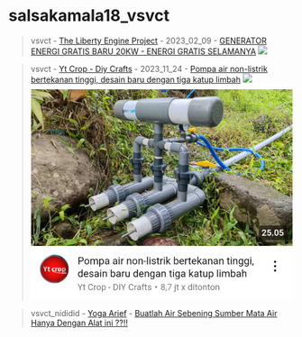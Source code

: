 # salsakamala18_vsvct
> vsvct - [The Liberty Engine Project](https://m.youtube.com/@thelibertyengineproject7966) - 2023_02_09 - [GENERATOR ENERGI GRATIS BARU 20KW - ENERGI GRATIS SELAMANYA](https://youtu.be/SNJ_PIBWDxY) <img src="media/SNJ_PIBWDxY/">


> vsvct - [Yt Crop - Diy Crafts](https://m.youtube.com/@Ytcrop) - 2023_11_24 - [Pompa air non-listrik bertekanan tinggi, desain baru dengan tiga katup limbah](https://youtu.be/DFGvAYUc7gM) <img src="https://i.ytimg.com/vi/DFGvAYUc7gM/hq720.jpg?sqp=-oaymwEcCK4FEIIDSEfyq4qpAw4IARUAAIhCGAFwAcABBg==&rs=AOn4CLCh6Sf6AtKZusrlP368yOxhdlHuFQ"> <img src="media/DFGvAYUc7gM/Screenshot_2024-11-12-16-53-19-18.png">


> vsvct_nididid - [Yoga Arief](https://m.youtube.com/@yogaarief2613) - [Buatlah Air Sebening Sumber Mata Air Hanya Dengan Alat ini ??!!](https://youtu.be/n-qeYmiz-jk)
